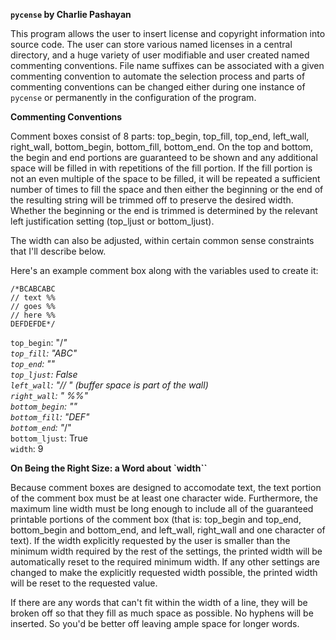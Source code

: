 **`pycense` by Charlie Pashayan**

This program allows the user to insert license and copyright information into source code.  The user can store various named licenses in a central directory, and a huge variety of user modifiable and user created named commenting conventions.  File name suffixes can be associated with a given commenting convention to automate the selection process and parts of commenting conventions can be changed either during one instance of `pycense` or permanently in the configuration of the program.

**Commenting Conventions**

Comment boxes consist of 8 parts: top_begin, top_fill, top_end, left_wall, right_wall, bottom_begin, bottom_fill, bottom_end.  On the top and bottom, the begin and end portions are guaranteed to be shown and any additional space will be filled in with repetitions of the fill portion.  If the fill portion is not an even multiple of the space to be filled, it will be repeated a sufficient number of times to fill the space and then either the beginning or the end of the resulting string will be trimmed off to preserve the desired width.  Whether the beginning or the end is trimmed is determined by the relevant left justification setting (top_ljust or bottom_ljust).

The width can also be adjusted, within certain common sense constraints that I'll describe below.

Here's an example comment box along with the variables used to create it:

    /*BCABCABC
    // text %%
    // goes %%
    // here %%
    DEFDEFDE*/

`top_begin`: "/*"  
`top_fill`: "ABC"  
`top_end`: ""  
`top_ljust`: False  
`left_wall`: "// " (buffer space is part of the wall)  
`right_wall`: " %%"  
`bottom_begin`: ""  
`bottom_fill`: "DEF"  
`bottom_end`: "*/"  
`bottom_ljust`: True  
`width`: 9  

**On Being the Right Size: a Word about `width``**

Because comment boxes are designed to accomodate text, the text portion of the comment box must be at least one character wide.  Furthermore, the maximum line width must be long enough to include all of the guaranteed printable portions of the comment box (that is: top_begin and top_end, bottom_begin and bottom_end, and left_wall, right_wall and one character of text).  If the width explicitly requested by the user is smaller than the minimum width required by the rest of the settings, the printed width will be automatically reset to the required minimum width.  If any other settings are changed to make the explicitly requested width possible, the printed width will be reset to the requested value.

If there are any words that can't fit within the width of a line, they will be broken off so that they fill as much space as possible.  No hyphens will be inserted.  So you'd be better off leaving ample space for longer words.